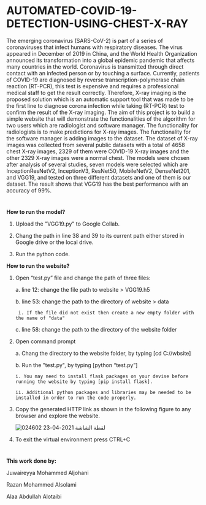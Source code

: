 
# AUTOMATED-COVID-19-DETECTION-USING-CHEST-X-RAY

The emerging coronavirus (SARS-CoV-2) is part of a series of coronaviruses that infect humans with respiratory diseases. The virus appeared in December of 2019 in China, and the World Health Organization announced its transformation into a global epidemic pandemic that affects many countries in the world. Coronavirus is transmitted through direct contact with an infected person or by touching a surface. Currently, patients of COVID-19 are diagnosed by reverse transcription-polymerase chain reaction (RT-PCR), this test is expensive and requires a professional medical staff to get the result correctly. Therefore, X-ray imaging is the proposed solution which is an automatic support tool that was made to be the first line to diagnose corona infection while taking (RT-PCR) test to confirm the result of the X-ray imaging.
The aim of this project is to build a simple website that will demonstrate the functionalities of the algorithm for two users which are radiologist and software manager. The functionality for radiologists is to make predictions for X-ray images. The functionality for the software manager is adding images to the dataset. The dataset of X-ray images was collected from several public datasets with a total of 4658 chest X-ray images, 2329 of them were COVID-19 X-ray images and the other 2329 X-ray images were a normal chest. The models were chosen after analysis of several studies, seven models were selected which are InceptionResNetV2, InceptionV3, ResNet50, MobileNetV2, DenseNet201, and VGG19, and tested on three different datasets and one of them is our dataset. The result shows that VGG19 has the best performance with an accuracy of 99%. 


#

**How to run the model?**
1. Upload the "VGG19.py" to Google Collab.

2. Chang the path in line 38 and 39 to its current path either stored in Google drive or the local drive.

3. Run the python code.





**How to run the website?**
1. Open “test.py” file and change the path of three files:
  
     a. line 12: change the file path to website > VGG19.h5
  
     b. line 53: change the path to the directory of website > data 
      
        i. If the file did not exist then create a new empty folder with the name of "data"
  
     c. line 58: change the path to the directory of the website folder
    
2. Open command prompt
     
     a. Chang the directory to the website folder, by typing [cd C:/<path>/wbsite]
  
     b. Run the "test.py", by typing [python “test.py”]
     
       i. You may need to install flask packages on your devise before running the website by typing [pip install flask].
     
       ii. Additional python packages and libraries may be needed to be installed in order to run the code properly.

3. Copy the generated HTTP link as shown in the following figure to any browser and explore the website.

      ![لقطة الشاشة 2021-04-23 024602](https://user-images.githubusercontent.com/61123403/115798093-19738380-a3de-11eb-8849-f4e31e6756de.png)

4. To exit the virtual environment press CTRL+C


#

**This work done by:**

Juwaireyya Mohammed Aljohani

Razan Mohammed Alsolami

Alaa Abdullah Alotaibi






